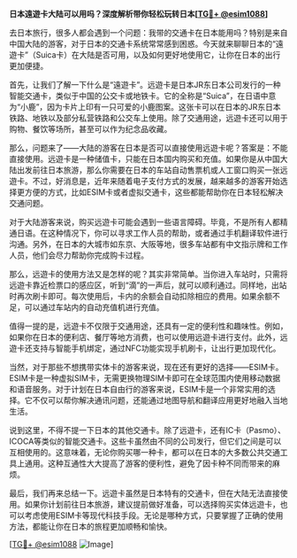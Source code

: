 **日本遠遊卡大陆可以用吗？深度解析带你轻松玩转日本[[TG💪+ @esim1088](https://t.me/s/esim1088)]**

去日本旅行，很多人都会遇到一个问题：我带的交通卡在日本能用吗？特别是来自中国大陆的游客，对于日本的交通卡系统常常感到困惑。今天就来聊聊日本的“遠遊卡”（Suica卡）在大陆是否可用，以及如何更好地使用它，让你在日本的出行更加便捷。

首先，让我们了解一下什么是“遠遊卡”。远遊卡是日本JR东日本公司发行的一种智能交通卡，类似于中国的公交卡或地铁卡。它的全称是“Suica”，在日语中意为“小鹿”，因为卡片上印有一只可爱的小鹿图案。这张卡可以在日本的JR东日本铁路、地铁以及部分私营铁路和公交车上使用。除了交通用途，远遊卡还可以用于购物、餐饮等场所，甚至可以作为纪念品收藏。

那么，问题来了——大陆的游客在日本是否可以直接使用远遊卡呢？答案是：不能直接使用。远遊卡是一种储值卡，只能在日本国内购买和充值。如果你是从中国大陆出发前往日本旅游，那么你需要在日本的车站自动售票机或人工窗口购买一张远遊卡。不过，好消息是，近年来随着电子支付方式的发展，越来越多的游客开始选择更方便的方式，比如ESIM卡或者虚拟交通卡，这些都能帮助你在日本轻松解决交通问题。

对于大陆游客来说，购买远遊卡可能会遇到一些语言障碍。毕竟，不是所有人都精通日语。在这种情况下，你可以寻求工作人员的帮助，或者通过手机翻译软件进行沟通。另外，在日本的大城市如东京、大阪等地，很多车站都有中文指示牌和工作人员，他们会尽力帮助你完成购卡过程。

那么，远遊卡的使用方法又是怎样的呢？其实非常简单。当你进入车站时，只需将远遊卡靠近检票口的感应区，听到“滴”的一声后，就可以顺利通过。同样地，出站时再次刷卡即可。每次使用后，卡内的余额会自动扣除相应的费用。如果余额不足，可以通过车站内的自动充值机进行充值。

值得一提的是，远遊卡不仅限于交通用途，还具有一定的便利性和趣味性。例如，如果你在日本的便利店、餐厅等地方消费，也可以使用远遊卡进行支付。此外，远遊卡还支持与智能手机绑定，通过NFC功能实现手机刷卡，让出行更加现代化。

当然，对于那些不想携带实体卡的游客来说，现在还有更好的选择——ESIM卡。ESIM卡是一种虚拟SIM卡，无需更换物理SIM卡即可在全球范围内使用移动数据和语音服务。对于计划在日本自由行的游客来说，ESIM卡是一个非常实用的选择。它不仅可以帮你解决通讯问题，还能通过地图导航和翻译应用更好地融入当地生活。

说到这里，不得不提一下日本的其他交通卡。除了远遊卡，还有IC卡（Pasmo）、ICOCA等类似的智能交通卡。这些卡虽然由不同的公司发行，但它们之间是可以互相使用的。这意味着，无论你购买哪一种卡，都可以在日本的大多数公共交通工具上通用。这种互通性大大提高了游客的便利性，避免了因卡种不同而带来的麻烦。

最后，我们再来总结一下。远遊卡虽然是日本特有的交通卡，但在大陆无法直接使用。如果你计划前往日本旅游，建议提前做好准备，可以选择购买实体远遊卡，也可以考虑使用ESIM卡等现代科技手段。无论是哪种方式，只要掌握了正确的使用方法，都能让你在日本的旅程更加顺畅和愉快。

[[TG💪+ @esim1088](https://t.me/s/esim1088) ![Image](https://i.postimg.cc/4NQfJmqS/Snipaste-2025-05-13-00-14-12.png)]